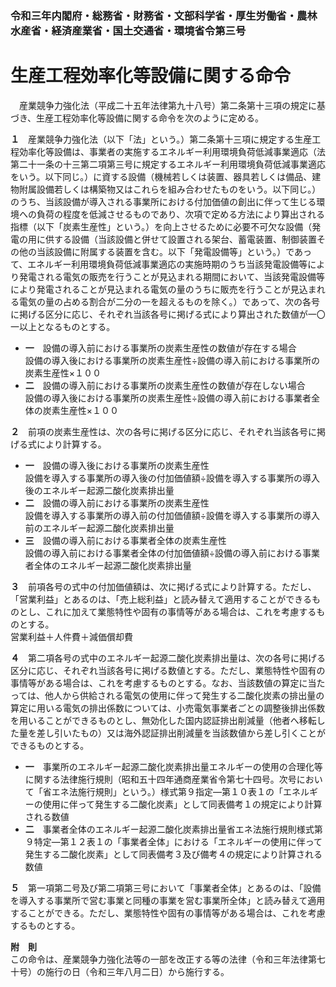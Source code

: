 ### 令和三年内閣府・総務省・財務省・文部科学省・厚生労働省・農林水産省・経済産業省・国土交通省・環境省令第三号  
# 生産工程効率化等設備に関する命令  
　産業競争力強化法（平成二十五年法律第九十八号）第二条第十三項の規定に基づき、生産工程効率化等設備に関する命令を次のように定める。  
  
**１**　産業競争力強化法（以下「法」という。）第二条第十三項に規定する生産工程効率化等設備は、事業者の実施するエネルギー利用環境負荷低減事業適応（法第二十一条の十三第二項第三号に規定するエネルギー利用環境負荷低減事業適応をいう。以下同じ。）に資する設備（機械若しくは装置、器具若しくは備品、建物附属設備若しくは構築物又はこれらを組み合わせたものをいう。以下同じ。）のうち、当該設備が導入される事業所における付加価値の創出に伴って生じる環境への負荷の程度を低減させるものであり、次項で定める方法により算出される指標（以下「炭素生産性」という。）を向上させるために必要不可欠な設備（発電の用に供する設備（当該設備と併せて設置される架台、蓄電装置、制御装置その他の当該設備に附属する装置を含む。以下「発電設備等」という。）であって、エネルギー利用環境負荷低減事業適応の実施時期のうち当該発電設備等により発電される電気の販売を行うことが見込まれる期間において、当該発電設備等により発電されることが見込まれる電気の量のうちに販売を行うことが見込まれる電気の量の占める割合が二分の一を超えるものを除く。）であって、次の各号に掲げる区分に応じ、それぞれ当該各号に掲げる式により算出された数値が一〇一以上となるものとする。  
* **一**　設備の導入前における事業所の炭素生産性の数値が存在する場合  
設備の導入後における事業所の炭素生産性÷設備の導入前における事業所の炭素生産性×１００  
* **二**　設備の導入前における事業所の炭素生産性の数値が存在しない場合  
設備の導入後における事業所の炭素生産性÷設備の導入前における事業者全体の炭素生産性×１００  
  
**２**　前項の炭素生産性は、次の各号に掲げる区分に応じ、それぞれ当該各号に掲げる式により計算する。  
* **一**　設備の導入後における事業所の炭素生産性  
設備を導入する事業所の導入後の付加価値額÷設備を導入する事業所の導入後のエネルギー起源二酸化炭素排出量  
* **二**　設備の導入前における事業所の炭素生産性  
設備を導入する事業所の導入前の付加価値額÷設備を導入する事業所の導入前のエネルギー起源二酸化炭素排出量  
* **三**　設備の導入前における事業者全体の炭素生産性  
設備の導入前における事業者全体の付加価値額÷設備の導入前における事業者全体のエネルギー起源二酸化炭素排出量  
  
**３**　前項各号の式中の付加価値額は、次に掲げる式により計算する。ただし、「営業利益」とあるのは、「売上総利益」と読み替えて適用することができるものとし、これに加えて業態特性や固有の事情等がある場合は、これを考慮するものとする。  
営業利益＋人件費＋減価償却費  
  
**４**　第二項各号の式中のエネルギー起源二酸化炭素排出量は、次の各号に掲げる区分に応じ、それぞれ当該各号に掲げる数値とする。ただし、業態特性や固有の事情等がある場合は、これを考慮するものとする。なお、当該数値の算定に当たっては、他人から供給される電気の使用に伴って発生する二酸化炭素の排出量の算定に用いる電気の排出係数については、小売電気事業者ごとの調整後排出係数を用いることができるものとし、無効化した国内認証排出削減量（他者へ移転した量を差し引いたもの）又は海外認証排出削減量を当該数値から差し引くことができるものとする。  
* **一**　事業所のエネルギー起源二酸化炭素排出量エネルギーの使用の合理化等に関する法律施行規則（昭和五十四年通商産業省令第七十四号。次号において「省エネ法施行規則」という。）様式第９指定―第１０表１の「エネルギーの使用に伴って発生する二酸化炭素」として同表備考１の規定により計算される数値  
* **二**　事業者全体のエネルギー起源二酸化炭素排出量省エネ法施行規則様式第９特定―第１２表１の「事業者全体」における「エネルギーの使用に伴って発生する二酸化炭素」として同表備考３及び備考４の規定により計算される数値  
  
**５**　第一項第二号及び第二項第三号において「事業者全体」とあるのは、「設備を導入する事業所で営む事業と同種の事業を営む事業所全体」と読み替えて適用することができる。ただし、業態特性や固有の事情等がある場合は、これを考慮するものとする。  
  
**附　則**  
この命令は、産業競争力強化法等の一部を改正する等の法律（令和三年法律第七十号）の施行の日（令和三年八月二日）から施行する。  
  

